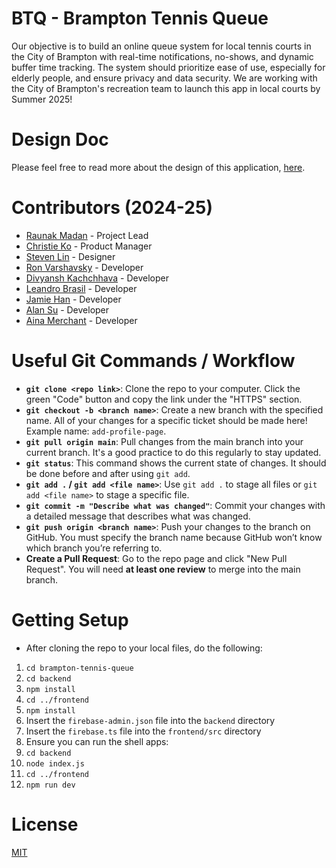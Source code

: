 # BTQ - Brampton Tennis Queue

Our objective is to build an online queue system for local tennis courts in the City of Brampton with real-time notifications, no-shows, and dynamic buffer time tracking. The system should prioritize ease of use, especially for elderly people, and ensure privacy and data security. We are working with the City of Brampton's recreation team to launch this app in local courts by Summer 2025!

# Design Doc

Please feel free to read more about the design of this application, [here](https://docs.google.com/document/d/1Ui6mYDrbuQC5Tl4TUFB8XBBM1mwDR22gHWNCKHmXWTc/edit?usp=sharing).

# Contributors (2024-25)
- [Raunak Madan](https://www.linkedin.com/in/raunak-madan) - Project Lead
- [Christie Ko](https://www.linkedin.com/in/christieko/) - Product Manager
- [Steven Lin](https://www.linkedin.com/in/yuchenguoft/) - Designer
- [Ron Varshavsky](https://www.linkedin.com/in/ronvarshavsky/) - Developer
- [Divyansh Kachchhava](https://www.linkedin.com/in/divyansh-kachchhava-09b265228/) - Developer
- [Leandro Brasil](https://www.linkedin.com/in/leandrohamaguchi/) - Developer
- [Jamie Han](https://www.linkedin.com/in/jameshan27/) - Developer
- [Alan Su](https://www.linkedin.com/in/alan-su-144b58171/) - Developer
- [Aina Merchant](https://www.linkedin.com/in/aina-fatema-merchant-a12295221/) - Developer

# Useful Git Commands / Workflow
- **`git clone <repo link>`**: Clone the repo to your computer. Click the green "Code" button and copy the link under the "HTTPS" section.  
- **`git checkout -b <branch name>`**: Create a new branch with the specified name. All of your changes for a specific ticket should be made here! Example name: `add-profile-page`.  
- **`git pull origin main`**: Pull changes from the main branch into your current branch. It's a good practice to do this regularly to stay updated.  
- **`git status`**: This command shows the current state of changes. It should be done before and after using `git add`.  
- **`git add .` / `git add <file name>`**: Use `git add .` to stage all files or `git add <file name>` to stage a specific file.  
- **`git commit -m "Describe what was changed"`**: Commit your changes with a detailed message that describes what was changed.  
- **`git push origin <branch name>`**: Push your changes to the branch on GitHub. You must specify the branch name because GitHub won’t know which branch you’re referring to.  
- **Create a Pull Request**: Go to the repo page and click "New Pull Request". You will need **at least one review** to merge into the main branch.  

# Getting Setup
- After cloning the repo to your local files, do the following:  
1. `cd brampton-tennis-queue`  
4. `cd backend`  
5. `npm install`  
6. `cd ../frontend`  
7. `npm install`  
8. Insert the `firebase-admin.json` file into the `backend` directory  
9. Insert the `firebase.ts` file into the `frontend/src` directory
10. Ensure you can run the shell apps:
11. `cd backend`
12. `node index.js`
13. `cd ../frontend`
14. `npm run dev`  

# License
[MIT](https://github.com/uoftblueprint/brampton-tennis-queue/blob/main/LICENSE)
